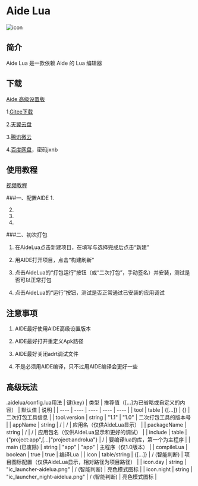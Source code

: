 # Aide Lua
![icon](https://gitee.com/Jesse205/AideLua/raw/master/ic_launcher-aidelua.png)

## 简介
Aide Lua 是一款依赖 Aide 的 Lua 编辑器

## 下载
[Aide 高级设置版](https://www.lanzoui.com/b00zdhbeb)

1.[Gitee下载](https://gitee.com/Jesse205/AideLua/releases)

2.[天翼云盘](https://cloud.189.cn/t/ZZ7RzijyqiUv)

3.[腾讯微云](https://share.weiyun.com/oLiNtxMR)

4.[百度网盘](https://pan.baidu.com/s/1j1RwisPR8iq1fPS3O_fl7Q)，密码jxnb

## 使用教程
[视频教程](https://b23.tv/nvVHoa)

###一、配置AIDE
  1.

  2.

  3.

  4.

###二、初次打包
  1. 在AideLua点击新建项目，在填写与选择完成后点击“新建”

  2. 用AIDE打开项目，点击“构建刷新”

  3. 点击AideLua的“打包运行”按钮（或“二次打包”，手动签名）并安装，测试是否可以正常打包

  4. 点击AideLua的“运行”按钮，测试是否正常通过已安装的应用调试

## 注意事项
  1. AIDE最好使用AIDE高级设置版本

  2. AIDE最好打开重定义Apk路径

  3. AIDE最好关闭adrt调试文件

  4. 不是必须用AIDE编译，只不过用AIDE编译会更好一些

## 高级玩法
.aidelua/config.lua用法
| 键(key) | 类型 | 推荐值（[...]为已省略或自定义的内容） | 默认值 | 说明 |
| ---- | ---- | ---- | ---- | ---- |
| tool | table | {[...]} | {} | 二次打包工具信息 |
| tool.version | string | "1.1" | "1.0" | 二次打包工具的版本号 |
| appName | string | / | / | 应用名（仅供AideLua显示） |
| packageName | string | / | / | 应用包名（仅供AideLua显示和更好的调试） |
| include | table | {"project:app",[...]"project:androlua"} | / | 要编译lua的库，第一个为主程序 |
| main (已废除) | string | "app" | "app" | 主程序（仅1.0版本） |
| compileLua | boolean | true | true | 编译Lua |
| icon | table/string | {[...]} | / (智能判断) | 项目图标配置（仅供AideLua显示，相对路径为项目路径） |
| icon.day | string | "ic_launcher-aidelua.png" | / (智能判断) | 亮色模式图标 |
| icon.night | string | "ic_launcher_night-aidelua.png" | / (智能判断) | 亮色模式图标 |

